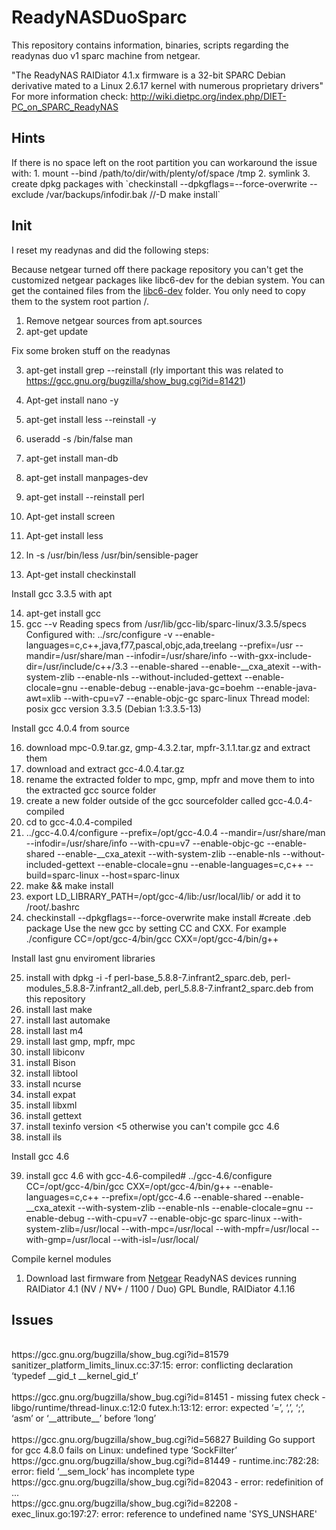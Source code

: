 <h1>ReadyNASDuoSparc</h1>

This repository contains information, binaries, scripts regarding the readynas duo v1 sparc machine from netgear.</p>
"The ReadyNAS RAIDiator 4.1.x firmware is a 32-bit SPARC Debian derivative mated to a Linux 2.6.17 kernel with numerous proprietary drivers"
For more information check: http://wiki.dietpc.org/index.php/DIET-PC_on_SPARC_ReadyNAS
<h2>Hints</h2>
If there is no space left on the root partition you can workaround the issue with:
1. mount --bind /path/to/dir/with/plenty/of/space /tmp</ li>
2. symlink
3. create dpkg packages with `checkinstall --dpkgflags=--force-overwrite --exclude /var/backups/infodir.bak //-D make install`

<h2>Init</h2>
I reset my readynas and did the following steps:

Because netgear turned off there package repository you can't get the customized netgear packages like libc6-dev for the debian system.
You can get the contained files from the [libc6-dev](https://github.com/mfe-/ReadyNASDuoSparc/tree/master/libc6-dev) folder. You only need to copy them to the system root partion /.

1. Remove netgear sources from apt.sources
2. apt-get update

Fix some broken stuff on the readynas 

3. apt-get install grep --reinstall (rly important this was related to https://gcc.gnu.org/bugzilla/show_bug.cgi?id=81421)
4. Apt-get install nano -y
5. apt-get install less --reinstall -y
6. useradd -s /bin/false man
7. apt-get install man-db
8. apt-get install manpages-dev

9. apt-get install --reinstall perl
10. Apt-get install screen
11. Apt-get install less
12. ln -s /usr/bin/less /usr/bin/sensible-pager
13. Apt-get install checkinstall

Install gcc 3.3.5 with apt

14. apt-get install gcc
15. gcc --v
Reading specs from /usr/lib/gcc-lib/sparc-linux/3.3.5/specs
Configured with: ../src/configure -v --enable-languages=c,c++,java,f77,pascal,objc,ada,treelang --prefix=/usr --mandir=/usr/share/man --infodir=/usr/share/info --with-gxx-include-dir=/usr/include/c++/3.3 --enable-shared --enable-__cxa_atexit --with-system-zlib --enable-nls --without-included-gettext --enable-clocale=gnu --enable-debug --enable-java-gc=boehm --enable-java-awt=xlib --with-cpu=v7 --enable-objc-gc sparc-linux
Thread model: posix
gcc version 3.3.5 (Debian 1:3.3.5-13)

Install gcc 4.0.4 from source

16. download mpc-0.9.tar.gz, gmp-4.3.2.tar, mpfr-3.1.1.tar.gz and extract them
17. download and extract gcc-4.0.4.tar.gz
18. rename the extracted folder to mpc, gmp, mpfr and move them to into the extracted gcc source folder
19. create a new folder outside of the gcc sourcefolder called gcc-4.0.4-compiled
20. cd to gcc-4.0.4-compiled
21. ../gcc-4.0.4/configure --prefix=/opt/gcc-4.0.4 --mandir=/usr/share/man --infodir=/usr/share/info --with-cpu=v7 --enable-objc-gc --enable-shared --enable-__cxa_atexit --with-system-zlib --enable-nls --without-included-gettext --enable-clocale=gnu --enable-languages=c,c++ --build=sparc-linux --host=sparc-linux
22. make && make install
23. export LD_LIBRARY_PATH=/opt/gcc-4/lib:/usr/local/lib/ or add it to /root/.bashrc
24. checkinstall --dpkgflags=--force-overwrite make install #create .deb package
Use the new gcc by setting CC and CXX. For example ./configure CC=/opt/gcc-4/bin/gcc CXX=/opt/gcc-4/bin/g++

Install last gnu enviroment libraries

25. install with dpkg -i -f perl-base_5.8.8-7.infrant2_sparc.deb, perl-modules_5.8.8-7.infrant2_all.deb, perl_5.8.8-7.infrant2_sparc.deb from this repository
26. install last make
27. install last automake
28. install last m4
29. install last gmp, mpfr, mpc
30. install libiconv
31. install Bison
32. install libtool
33. install ncurse
34. install expat
35. install libxml
36. install gettext
37. install texinfo version <5 otherwise you can't compile gcc 4.6
38. install ils

Install gcc 4.6

39. install gcc 4.6 with gcc-4.6-compiled# ../gcc-4.6/configure CC=/opt/gcc-4/bin/gcc CXX=/opt/gcc-4/bin/g++ --enable-languages=c,c++ --prefix=/opt/gcc-4.6 --enable-shared --enable-__cxa_atexit --with-system-zlib --enable-nls --enable-clocale=gnu --enable-debug --with-cpu=v7 --enable-objc-gc sparc-linux --with-system-zlib=/usr/local  --with-mpc=/usr/local  --with-mpfr=/usr/local --with-gmp=/usr/local --with-isl=/usr/local/

Compile kernel modules

1. Download last firmware from [Netgear](https://kb.netgear.com/2649/NETGEAR-Open-Source-Code-for-Programmers-GPL) ReadyNAS devices running RAIDiator 4.1 (NV / NV+ / 1100 / Duo) GPL Bundle, RAIDiator 4.1.16


<h2>Issues</h2>
<br>https://gcc.gnu.org/bugzilla/show_bug.cgi?id=81579 sanitizer_platform_limits_linux.cc:37:15: error: conflicting declaration ‘typedef __gid_t __kernel_gid_t’ </br>
<br>https://gcc.gnu.org/bugzilla/show_bug.cgi?id=81451 - missing futex check - libgo/runtime/thread-linux.c:12:0 futex.h:13:12: error: expected ‘=’, ‘,’, ‘;’, ‘asm’ or ‘__attribute__’ before ‘long’</br>
<br>https://gcc.gnu.org/bugzilla/show_bug.cgi?id=56827 Building Go support for gcc 4.8.0 fails on Linux: undefined type ‘SockFilter’ </br>
https://gcc.gnu.org/bugzilla/show_bug.cgi?id=81449 - runtime.inc:782:28: error: field ‘__sem_lock’ has incomplete type
</br>
https://gcc.gnu.org/bugzilla/show_bug.cgi?id=82043 - error: redefinition of ... 
</br>
https://gcc.gnu.org/bugzilla/show_bug.cgi?id=82208 - exec_linux.go:197:27: error: reference to undefined name 'SYS_UNSHARE' 
